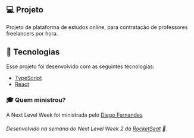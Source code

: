 ## 💻 Projeto
Projeto de plataforma de estudos online, para contratação de professores freelancers por hora.
<br />

## 🚀 Tecnologias

Esse projeto foi desenvolvido com as seguintes tecnologias:

- [TypeScript](https://www.typescriptlang.org/)
- [React](https://reactjs.org)

### :mortar_board: Quem ministrou?

A Next Level Week foi ministrada pelo [Diego Fernandes](https://github.com/diego3g)

###### Desenvolvido na semana do Next Level Week 2 da [RocketSeat](https://rocketseat.com.br) :rocket:.
